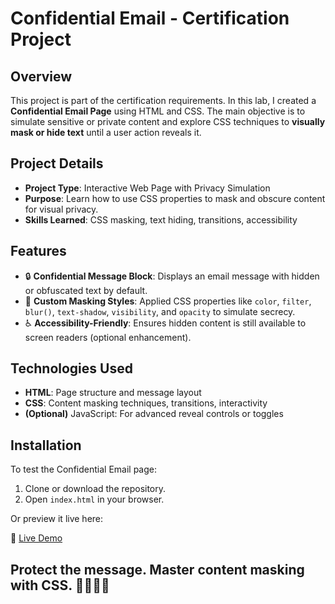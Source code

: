 # Confidential Email - Certification Project

## Overview
This project is part of the certification requirements. In this lab, I created a **Confidential Email Page** using HTML and CSS. The main objective is to simulate sensitive or private content and explore CSS techniques to **visually mask or hide text** until a user action reveals it.

## Project Details
- **Project Type**: Interactive Web Page with Privacy Simulation
- **Purpose**: Learn how to use CSS properties to mask and obscure content for visual privacy.
- **Skills Learned**: CSS masking, text hiding, transitions, accessibility

## Features
- 🔒 **Confidential Message Block**: Displays an email message with hidden or obfuscated text by default.
- 🎨 **Custom Masking Styles**: Applied CSS properties like `color`, `filter`, `blur()`, `text-shadow`, `visibility`, and `opacity` to simulate secrecy.
- ♿ **Accessibility-Friendly**: Ensures hidden content is still available to screen readers (optional enhancement).

## Technologies Used
- **HTML**: Page structure and message layout
- **CSS**: Content masking techniques, transitions, interactivity
- **(Optional)** JavaScript: For advanced reveal controls or toggles

## Installation
To test the Confidential Email page:

1. Clone or download the repository.
2. Open `index.html` in your browser.

Or preview it live here:

🔗 [Live Demo](https://abdallahbenj.github.io/Confidential-email/)

## Protect the message. Master content masking with CSS. 🕵️‍♂️📩✨
